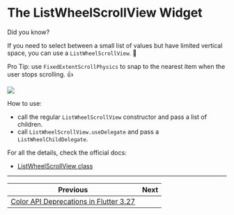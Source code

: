 # The ListWheelScrollView Widget

Did you know?

If you need to select between a small list of values but have limited vertical space, you can use a `ListWheelScrollView`. 🎯

Pro Tip: use `FixedExtentScrollPhysics` to snap to the nearest item when the user stops scrolling. 👍

![](220.gif)

<!--

ListWheelScrollView.useDelegate(
  // Size of each item in the main axis
  itemExtent: 100,
  // Ratio between the diameter and the viewport height
  diameterRatio: 1.5,
  // Controller to control the scroll position
  controller: FixedExtentScrollController(
    initialItem: selectedIndex,
  ),
  // Snap to nearest item when the user stops scrolling
  physics: const FixedExtentScrollPhysics(),
  // Callback when the user selects an item
  onSelectedItemChanged: onSelectedItemChanged,
  // List of items to display
  childDelegate: ListWheelChildBuilderDelegate(
    childCount: timezones.length,
    builder: (context, index) => TimeZoneDisplayCard(
      timezone: timezones[index],
      isSelected: selectedIndex == index,
    ),
  ),
)

-->

How to use:

- call the regular `ListWheelScrollView` constructor and pass a list of children.
- call `ListWheelScrollView.useDelegate` and pass a `ListWheelChildDelegate`.

For all the details, check the official docs:

- [ListWheelScrollView class](https://api.flutter.dev/flutter/widgets/ListWheelScrollView-class.html)


---

| Previous | Next |
| -------- | ---- |
| [Color API Deprecations in Flutter 3.27](../0219-color-deprecations-flutter-3.27/index.md) | |


<!-- TWITTER|https://x.com/biz84/status/1870061289114087814 -->
<!-- LINKEDIN|https://www.linkedin.com/posts/andreabizzotto_did-you-know-if-you-need-to-select-between-activity-7275827511219945472-cYEH -->
<!-- BLUESKY|https://bsky.app/profile/codewithandrea.com/post/3ldqaaejlx22e -->